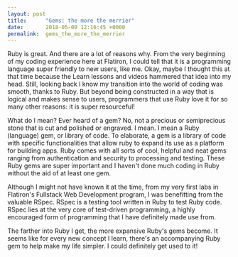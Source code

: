 ```yaml
---
layout: post
title:      "Gems: the more the merrier"
date:       2018-05-09 12:16:45 +0000
permalink:  gems_the_more_the_merrier
---
```



Ruby is great. And there are a lot of reasons why. From the very beginning of my coding experience here at Flatiron, I could tell that it is a programming language super friendly to new users, like me. Okay, maybe I thought this at that time because the Learn lessons and videos hammered that idea into my head. Still, looking back I know my transition into the world of coding was smooth, thanks to Ruby. But beyond being constructed in a way that is logical and makes sense to users, programmers that use Ruby love it for so many other reasons: it is super resourceful!

What do I mean? Ever heard of a gem? No, not a precious or semiprecious stone that is cut and polished or engraved. I mean. I mean a Ruby (language) gem, or library of code. To elaborate, a gem is a library of code with specific functionalities that allow ruby to expand its use as a platform for building apps. Ruby comes with all sorts of cool, helpful and neat gems ranging from authentication and security to processing and testing. These Ruby gems are super important and I haven't done much coding in Ruby without the aid of at least one gem. 

Although I might not have known it at the time, from my very first labs in Flatiron's Fullstack Web Development program, I was benefitting from the valuable RSpec. RSpec is a testing tool written in Ruby to test Ruby code. RSpec lies at the very core of test-driven programming, a highly encouraged form of programming that I have definitely made use from. 

The farther into Ruby I get, the more expansive Ruby's gems become. It seems like for every new concept I learn, there's an accompanying Ruby gem to help make my life simpler. I could definitely get used to it!
